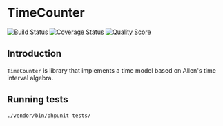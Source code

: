 # TimeCounter
[![Build Status](https://travis-ci.org/malgorzatawicha/TimeCounter.svg?branch=master)](https://travis-ci.org/malgorzatawicha/TimeCounter)
[![Coverage Status](https://img.shields.io/scrutinizer/coverage/g/malgorzatawicha/TimeCounter.svg?style=flat-square)](https://scrutinizer-ci.com/g/malgorzatawicha/TimeCounter/code-structure)
[![Quality Score](https://img.shields.io/scrutinizer/g/malgorzatawicha/TimeCounter.svg?style=flat-square)](https://scrutinizer-ci.com/g/malgorzatawicha/TimeCounter)
## Introduction

`TimeCounter` is library that implements a time model based on Allen's time interval algebra.

## Running tests
```bash
./vendor/bin/phpunit tests/
```